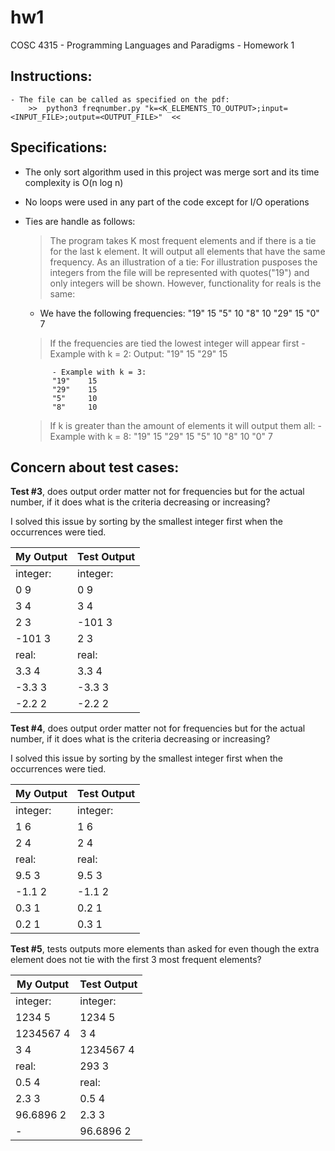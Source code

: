 # hw1
COSC 4315 - Programming Languages and Paradigms - Homework 1

## Instructions:
    - The file can be called as specified on the pdf:
        >>  python3 freqnumber.py "k=<K_ELEMENTS_TO_OUTPUT>;input=<INPUT_FILE>;output=<OUTPUT_FILE>"  <<

## Specifications:
- The only sort algorithm used in this project was merge sort and its time complexity is O(n log n)
- No loops were used in any part of the code except for I/O operations
- Ties are handle as follows:
    > The program takes K most frequent elements and if there is a tie for the last k element. It will output all elements that have the same frequency. As an illustration of a tie:
    For illustration pusposes the integers from the file will be represented with quotes("19") and only integers will be shown. However, functionality for reals is the same:
    - We have the following frequencies:
    "19"    15
    "5"     10
    "8"     10
    "29"    15
    "0"     7

    > If the frequencies are tied the lowest integer will appear first
            - Example with k = 2:
            Output:
            "19"    15
            "29"    15

            - Example with k = 3:
            "19"    15
            "29"    15
            "5"     10
            "8"     10

    > If k is greater than the amount of elements it will output them all:
            - Example with k = 8:
            "19"    15
            "29"    15
            "5"     10
            "8"     10
            "0"     7

## Concern about test cases:
__Test #3__, does output order matter not for frequencies but for the actual number, if it does what is the criteria decreasing or increasing? 

I solved this issue by sorting by the smallest integer first when the occurrences were tied.

|My Output|Test Output|
|---------|-----------|
|integer: |  integer: |
|0 9      |  0 9      |
|3 4      |  3 4      |
|2 3      |  -101 3   |
|-101 3   |  2 3      |
|real:    |  real:    |
|3.3 4    |  3.3 4    |
|-3.3 3   |  -3.3 3   |
|-2.2 2   |  -2.2 2   |

__Test #4__, does output order matter not for frequencies but for the actual number, if it does what is the criteria decreasing or increasing?

I solved this issue by sorting by the smallest integer first when the occurrences were tied.

|My Output|Test Output|
|---------|-----------|
|integer: |  integer: |
|1 6      |  1 6      |
|2 4      |  2 4      |
|real:    |  real:    |
|9.5 3    |  9.5 3    |
|-1.1 2   |  -1.1 2   |
|0.3 1    |  0.2 1    |
|0.2 1    |  0.3 1    |

__Test #5__, tests outputs more elements than asked for even though the extra element does not tie with the first 3 most frequent elements?



|My Output|Test Output|
|---------|-----------|
|integer: |  integer: |
|1234 5   |  1234 5   |
|1234567 4|  3 4      |
|3 4      |  1234567 4|
|real:    |  293 3    |
|0.5 4    |  real:    |
|2.3 3    |  0.5 4    |
|96.6896 2|  2.3 3    |
|     -   |  96.6896 2|







